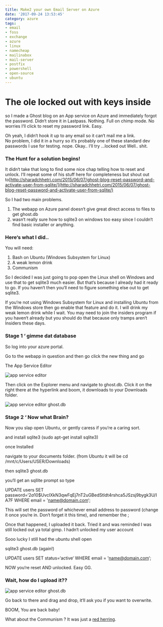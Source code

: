 ```yaml
---
title: Make2 your own Email Server on Azure
date: '2017-09-24 13:53:45'
category: azure
tags:
- email
- foss
- exchange
- azure
- linux
- namecheap
- mailinabox
- mail-server
- postfix
- powershell
- open-source
- ubuntu
---
```


# The ole locked out with keys inside


so I made a Ghost blog on an App service on Azure and immediately forgot the password. Didn‘t store it in Lastpass. Nothing. Full on chimp mode. No worries I‘ll click to reset my password link. Easy.

Oh yeah, I didn‘t hook it up to any email so it can‘t mail me a link.  
 No problem, I did it in a hurry so it‘s probably one of these standard dev passwords I use for testing. nope. Okay.. I‘ll try ...locked out Well.. shit.

### The Hunt for a solution begins!

It didn‘t take that long to find some nice chap telling how to reset and unlock. I‘ll repeat some of his stuff here for completeness but shout out to[http://sharadchhetri.com/2015/06/07/ghost-blog-reset-password-and-activate-user-from-sqlite/](http://sharadchhetri.com/2015/06/07/ghost-blog-reset-password-and-activate-user-from-sqlite/)

So I had two main problems.

1. The webapp on Azure panel doesn‘t give great direct access to files to get ghost.db
2. wasn‘t really sure how to sqlite3 on windows too easy since I couldn‘t find basic installer or anything.

### Here‘s what I did..

You will need:

1. Bash on Ubuntu (Windows Subsystem for Linux)
2. A weak lemon drink
3. Communism

So I decided I was just going to pop open the Linux shell on Windows and use that to get sqlite3 much easier. But that‘s because I already had it ready to go. If you haven‘t then you‘ll need to figure something else out to get sqlite3.

If you‘re not using Windows Subsystem for Linux and installing Ubuntu from the Windows store then go enable that feature and do it. I will drink my weak lemon drink while I wait. You may need to join the insiders program if you haven‘t already but you should do that because only tramps aren‘t Insiders these days.

### Stage 1 ‘ gimme dat database

So log into your azure portal.

Go to the webapp in question and then go click the new thing and go

The App Service Editor

![app service editor](https://cloudconfusionsa.blob.core.windows.net/blogimages/2017/app-service-editor.jpg?resize=525%2C313)



Then click on the Explorer menu and navigate to ghost.db. Click it on the right there at the hyperlink and boom, it downloads to your Downloads folder.

![app service editor ghost.db](https://cloudconfusionsa.blob.core.windows.net/blogimages/2017/app-service-editor-ghost.db_.jpg?resize=525%2C218)

### Stage 2 ‘ Now what Brain?

Now you slap open Ubuntu, or gently caress if you‘re a caring sort.

and install sqlite3 (sudo apt-get install sqlite3)

once Installed

navigate to your documents folder. (from Ubuntu it will be cd /mnt/c/Users/USER/Downloads)

then sqlite3 ghost.db

you‘ll get an sqllite prompt so type

UPDATE users SET password=‘$2a$10$UvclXkN3qwFqEj7nT2uGBedStIdt4rshca5JSzsj9bygk3U/IA7F WHERE email = 'name@domain.com‘;

This will set the password of whichever email address to password (change it once you‘re in. Don‘t forget it this time), and remember the ;

Once that happened, I uploaded it back. Tried it and was reminded I was still locked out ya total gimp. I hadn‘t unlocked my user account

Sooo lucky I still had the ubuntu shell open

sqlite3 ghost.db (again!)

UPDATE users SET status=‘active‘ WHERE email = 'name@domain.com‘;

NOW you‘re reset AND unlocked. Easy GG.

### Wait, how do I upload it??

![app service editor ghost.db](https://cloudconfusionsa.blob.core.windows.net/blogimages/2017/app-service-editor-ghost.db_.jpg?resize=525%2C218)



Go back to there and drag and drop, it‘ll ask you if you want to overwrite.

BOOM, You are back baby!

What about the Communism ? It was just a [red herring](http://www.imdb.com/title/tt0088930/).




